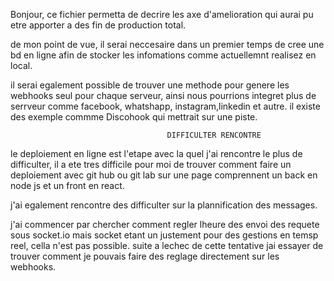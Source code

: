 Bonjour, 
ce fichier permetta de decrire les axe d'amelioration qui aurai pu etre apporter a des fin de production total.

de mon point de vue, il serai neccesaire dans un premier temps de cree une bd en ligne afin de stocker les infomations
comme actuellemnt realisez en local.

il serai egalement possible de trouver une methode pour genere les webhooks seul pour chaque serveur,
ainsi nous pourrions integret plus de serrveur comme facebook, whatshapp, instagram,linkedin et autre.
il existe des exemple commme Discohook qui mettrait sur une piste.


                                       DIFFICULTER RENCONTRE

le deploiement en ligne est l'etape avec la quel j'ai rencontre le plus de difficulter, 
il a ete tres difficile pour moi de trouver comment faire un deploiement avec git hub ou git lab sur une page comprennent
un back en node js et un front en react.

j'ai egalement rencontre des difficulter sur la plannification des messages.

j'ai commencer par chercher comment regler lheure des envoi des requete sous socket.io mais socket 
etant un justement pour des gestions en temsp reel, cella n'est pas possible.
suite a lechec de cette tentative jai essayer de trouver comment je pouvais faire des reglage 
directement sur les webhooks.

